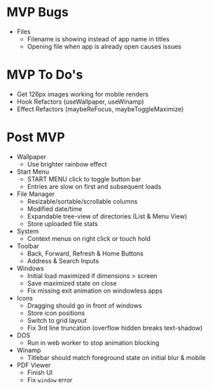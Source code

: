 # MVP Bugs

- Files
  - Filename is showing instead of app name in titles
  - Opening file when app is already open causes issues

# MVP To Do's

- Get 126px images working for mobile renders
- Hook Refactors (useWallpaper, useWinamp)
- Effect Refactors (maybeReFocus, maybeToggleMaximize)

# Post MVP

- Wallpaper
  - Use brighter rainbow effect
- Start Menu
  - START MENU click to toggle button bar
  - Entries are slow on first and subsequent loads
- File Manager
  - Resizable/sortable/scrollable columns
  - Modified date/time
  - Expandable tree-view of directories (List & Menu View)
  - Store uploaded file stats
- System
  - Context menus on right click or touch hold
- Toolbar
  - Back, Forward, Refresh & Home Buttons
  - Address & Search Inputs
- Windows
  - Initial load maximized if dimensions > screen
  - Save maximized state on close
  - Fix missing exit animation on windowless apps
- Icons
  - Dragging should go in front of windows
  - Store icon positions
  - Switch to grid layout
  - Fix 3rd line truncation (overflow hidden breaks text-shadow)
- DOS
  - Run in web worker to stop animation blocking
- Winamp
  - Titlebar should match foreground state on initial blur & mobile
- PDF Viewer
  - Finish UI
  - Fix `window` error
